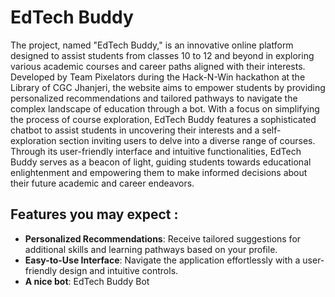 # EdTech Buddy

The project, named "EdTech Buddy," is an innovative online platform designed to assist students from classes 10 to 12 and beyond in exploring various academic courses and career paths aligned with their interests. Developed by Team Pixelators during the Hack-N-Win hackathon at the Library of CGC Jhanjeri, the website aims to empower students by providing personalized recommendations and tailored pathways to navigate the complex landscape of education through a bot. With a focus on simplifying the process of course exploration, EdTech Buddy features a sophisticated chatbot to assist students in uncovering their interests and a self-exploration section inviting users to delve into a diverse range of courses. Through its user-friendly interface and intuitive functionalities, EdTech Buddy serves as a beacon of light, guiding students towards educational enlightenment and empowering them to make informed decisions about their future academic and career endeavors.

## Features you may expect :

- **Personalized Recommendations**: Receive tailored suggestions for additional skills and learning pathways based on your profile.
- **Easy-to-Use Interface**: Navigate the application effortlessly with a user-friendly design and intuitive controls.
- **A nice bot**: EdTech Buddy Bot 
